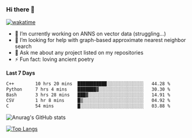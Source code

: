 ### Hi there 👋

[![wakatime](https://wakatime.com/badge/user/8906da98-c623-4aff-ac00-99cb42e09b38.svg)](https://wakatime.com/@8906da98-c623-4aff-ac00-99cb42e09b38)

- 🔭 I’m currently working on ANNS on vector data (struggling...)
- 🤔 I’m looking for help with graph-based approximate nearest neighbor search
- 💬 Ask me about any project listed on my repositories
- ⚡ Fun fact: loving ancient poetry


**Last 7 Days**
<!--START_SECTION:waka-->

```txt
C++        10 hrs 20 mins  ███████████░░░░░░░░░░░░░░   44.28 %
Python     7 hrs 4 mins    ███████▓░░░░░░░░░░░░░░░░░   30.30 %
Bash       3 hrs 28 mins   ███▓░░░░░░░░░░░░░░░░░░░░░   14.91 %
CSV        1 hr 8 mins     █▒░░░░░░░░░░░░░░░░░░░░░░░   04.92 %
C          54 mins         █░░░░░░░░░░░░░░░░░░░░░░░░   03.88 %
```

<!--END_SECTION:waka-->

![Anurag's GitHub stats](https://github-readme-stats.vercel.app/api?username=matchyc&count_private=true&show_icons=true&theme=vue)

[![Top Langs](https://github-readme-stats.vercel.app/api/top-langs/?username=matchyc&langs_count=4&&hide=perl,raku,html,javascript,shell,roff,prolog)](https://github.com/anuraghazra/github-readme-stats)
